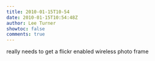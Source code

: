 ```yaml
---
title: 2010-01-15T10-54
date: 2010-01-15T10:54:48Z
author: Lee Turner
showtoc: false
comments: true
---
```


really needs to get a flickr enabled wireless photo frame

